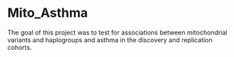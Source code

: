 # Mito_Asthma
The goal of this project was to test for associations between mitochondrial variants and haplogroups and asthma in the discovery and replication cohorts.

